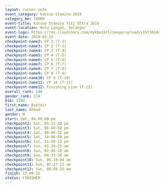```yaml
--- 
layout: runner-info 
event_category: katsuo-stamina-2019 
category_km: 100KM 
event-title: Katsuo Stamina Titi Ultra 2019 
event-location: Hulu Langat, Selangor 
event-logo: https://res.cloudinary.com/dykbosktl/image/upload/v1573614825/Logo/Logo_p7ft6n.png 
event-date: 2019-03-15 
checkpoint-name2: CP 1 (T-2) 
checkpoint-name3: CP 2 (T-3) 
checkpoint-name4: CP 3 (T-4) 
checkpoint-name5: CP 4 (T-5) 
checkpoint-name6: CP 5 (T-6) 
checkpoint-name7: CP 6 (T-7) 
checkpoint-name8: CP 7 (T-8) 
checkpoint-name9: CP 8 (T-9) 
checkpoint-name10: CP 9 (T-10) 
checkpoint-name11: CP 10 (T-11) 
checkpoint-name12: Finishing Line (T-12) 
overall_rank: 140
gender_rank: 114
bib: 1182
first_name: Bakteir
last_name: Ahmad
gender: M
start: Sat, 04-00-00 pm
checkpoint2: Sat, 05-15-28 pm
checkpoint3: Sat, 06-08-58 pm
checkpoint4: Sat, 08-00-32 pm
checkpoint5: Sat, 10-00-59 pm
checkpoint6: Sat, 11-49-22 pm
checkpoint7: Sun, 01-20-25 am
checkpoint8: Sun, 02-40-18 am
checkpoint9: Sun, 04-33-38 am
checkpoint10: Sun, 06-19-04 am
checkpoint11: Sun, 07-27-22 am
checkpoint12: Sun, 09-09-25 am
finish: 17-09-25
status: FINISHER
--- 
```

